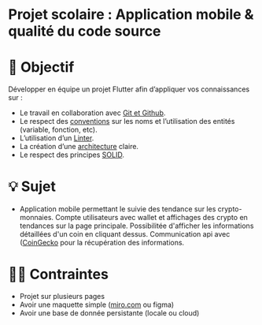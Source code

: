 # Projet scolaire : Application mobile & qualité du code source

# 🎯 Objectif

Développer en équipe un projet Flutter afin d’appliquer vos connaissances sur :

- Le travail en collaboration avec [Git et Github](https://www.notion.so/Git-et-GitHub-2280fc21bfd5413b94d7f08ed8d53503).
- Le respect des [conventions](https://www.notion.so/Qualit-code-source-2a73e9042c2a41df80ac12c6ff584d60) sur les noms et l’utilisation des entités (variable, fonction, etc).
- L’utilisation d’un [Linter](https://www.notion.so/Linter-Flutter-dart-481c9005608e4d40a8cd670cdcd7f9f3).
- La création d’une [architecture](https://www.notion.so/Syst-mes-feb140d6e05140a49e66444286500b4f) claire.
- Le respect des principes [SOLID](https://www.notion.so/Qualit-code-source-2a73e9042c2a41df80ac12c6ff584d60).

# 💡 Sujet

- Application mobile permettant le suivie des tendance sur les crypto-monnaies. Compte utilisateurs avec wallet et affichages des crypto en tendances sur la page principale. Possibilitée d'afficher les informations détaillées d'un coin en cliquant dessus. Communication api avec ([CoinGecko](https://www.coingecko.com) pour la récupération des informations.    


# 🧑‍💻 Contraintes

- Projet sur plusieurs pages
- Avoir une maquette simple ([miro.com](https://miro.com/fr/) ou figma)
- Avoir une base de donnée persistante (locale ou cloud)